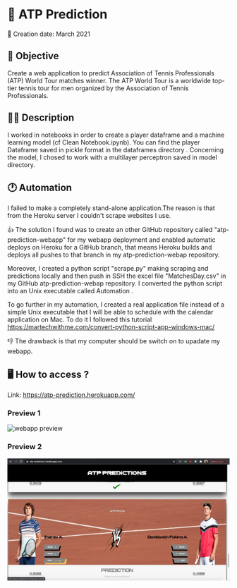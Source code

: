 # 🎾 ATP Prediction 
:date: Creation date: March 2021

## 🎯 Objective
Create a web application to predict Association of Tennis Professionals (ATP)  World Tour matches winner. The ATP World Tour is a worldwide top-tier tennis tour for men organized by the Association of Tennis Professionals.

## 🕵️‍♂️ Description

I worked in notebooks in order to create a player dataframe and a machine learning model (cf Clean Notebook.ipynb).
You can find the player Dataframe saved in pickle format in the dataframes directory .
Concerning the model, I chosed to work with a multilayer perceptron saved in model directory.

## 🕐 Automation
I failed to make a completely stand-alone application.The reason is that from the Heroku server I couldn't scrape websites I use.

👍
The solution I found was to create an other GitHub repository called "atp-prediction-webapp" for my webapp deployment and enabled automatic deploys on Heroku for a GitHub branch, that means Heroku builds and deploys all pushes to that branch in my atp-prediction-webap repository.

Moreover, I created a python script "scrape.py" making scraping and predictions locally and then push in SSH the excel file "MatchesDay.csv" in my GitHub atp-prediction-webap repository. I converted the python script into an Unix executable called Automation . 

To go further in my automation, I created a real application file instead of a simple Unix executable that I will be able to schedule with the calendar application on Mac. To do it I followed this tutorial <a href="https://martechwithme.com/convert-python-script-app-windows-mac/" target="_blank">https://martechwithme.com/convert-python-script-app-windows-mac/</a>

👎 
The drawback is that my computer should be switch on to upadate my webapp.

## :desktop_computer: How to access ?

Link: <a href="https://atp-prediction.herokuapp.com/" target="_blank">https://atp-prediction.herokuapp.com/</a>

### Preview 1
![webapp preview](Webapp_preview.png)


### Preview 2
![webapp preview](Webapp_preview2.png)
